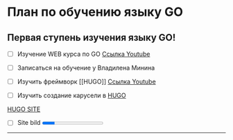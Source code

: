 # План по обучению языку GO

## Первая ступень изучения языку GO!

- [ ] Изучение WEB курса по GO [Ссылка Youtube][1]
- [ ] Записаться на обучение у Владилена Минина
- [ ] Изучить фреймворк [[HUGO]] [Ссылка Youtube][2]
- [ ] Изучить создание карусели в [HUGO][3]


[HUGO SITE](https://www.youtube.com/watch?v=JgtyQeWkXxE)
- [ ] Site bild <progress value='20' max='100'></progress>

***
[1]: https://www.youtube.com/watch?v=0s3Jz8Y_cq8&list=PLP19RjSHH4aE9pB77yT1PbXzftGsXFiGl&index=3
[2]: https://www.youtube.com/channel/UCtlnMUJr68ytsr11_dv_elg/videos
[3]:https://www.youtube.com/watch?v=Lqg1C_NSKSQ